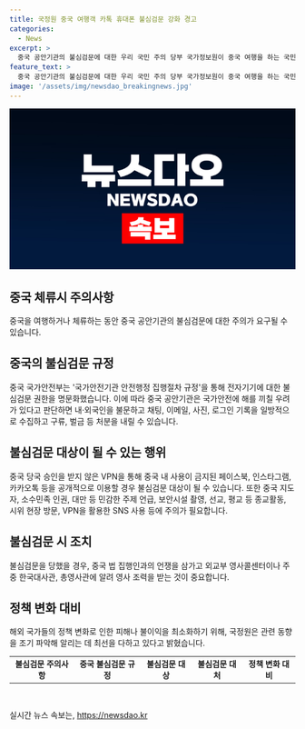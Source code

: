 ```yaml
---
title: 국정원 중국 여행객 카톡 휴대폰 불심검문 강화 경고
categories:
  - News
excerpt: >
  중국 공안기관의 불심검문에 대한 우리 국민 주의 당부 국가정보원이 중국 여행을 하는 국민에게 중국 공안기관의 불심검문에 대해 주의를 당부하고 있습니다. 중국 국가안전부의 규정에 따르면, 내·외국인을 불문하고 휴대폰·노트북 등 전자기기에 대한 일방적인 수집 및 처분이 가능하며, 중국 내 사용이 금지된 SNS를 이용할 경우 불심검문 대상이 될 수 있습니다. 국정원은 중국 여행 중 △민감한 주제 언급 자제 △보안시설 촬영 금지 등을 당부하고, 불심검문을 당했을 경우 외교부에 신고하여 외교적 지원을 받는 것이 중요하다 강조했습니다.
feature_text: >
  중국 공안기관의 불심검문에 대한 우리 국민 주의 당부 국가정보원이 중국 여행을 하는 국민에게 중국 공안기관의 불심검문에 대해 주의를 당부하고 있습니다. 중국 국가안전부의 규정에 따르면, 내·외국인을 불문하고 휴대폰·노트북 등 전자기기에 대한 일방적인 수집 및 처분이 가능하며, 중국 내 사용이 금지된 SNS를 이용할 경우 불심검문 대상이 될 수 있습니다. 국정원은 중국 여행 중 △민감한 주제 언급 자제 △보안시설 촬영 금지 등을 당부하고, 불심검문을 당했을 경우 외교부에 신고하여 외교적 지원을 받는 것이 중요하다 강조했습니다.
image: '/assets/img/newsdao_breakingnews.jpg'
---
```


<p><img src="/assets/img/newsdao_breakingnews.jpg" alt="pcversion 속보" /></p>

<h2 data-ke-size="size26">중국 체류시 주의사항</h2>

<p data-ke-size="size16">중국을 여행하거나 체류하는 동안 중국 공안기관의 불심검문에 대한 주의가 요구될 수 있습니다.</p>

<h2 data-ke-size="size24">중국의 불심검문 규정</h2>

<p data-ke-size="size16">중국 국가안전부는 '국가안전기관 안전행정 집행절차 규정'을 통해 전자기기에 대한 불심검문 권한을 명문화했습니다. 이에 따라 중국 공안기관은 국가안전에 해를 끼칠 우려가 있다고 판단하면 내·외국인을 불문하고 채팅, 이메일, 사진, 로그인 기록을 일방적으로 수집하고 구류, 벌금 등 처분을 내릴 수 있습니다.</p>

<h2 data-ke-size="size24">불심검문 대상이 될 수 있는 행위</h2>

<p data-ke-size="size16">중국 당국 승인을 받지 않은 VPN을 통해 중국 내 사용이 금지된 페이스북, 인스타그램, 카카오톡 등을 공개적으로 이용할 경우 불심검문 대상이 될 수 있습니다. 또한 중국 지도자, 소수민족 인권, 대만 등 민감한 주제 언급, 보안시설 촬영, 선교, 평교 등 종교활동, 시위 현장 방문, VPN을 활용한 SNS 사용 등에 주의가 필요합니다.</p>

<h2 data-ke-size="size24">불심검문 시 조치</h2>

<p data-ke-size="size16">불심검문을 당했을 경우, 중국 법 집행인과의 언쟁을 삼가고 외교부 영사콜센터이나 주중 한국대사관, 총영사관에 알려 영사 조력을 받는 것이 중요합니다.</p>

<h2 data-ke-size="size24">정책 변화 대비</h2>

<p data-ke-size="size16">해외 국가들의 정책 변화로 인한 피해나 불이익을 최소화하기 위해, 국정원은 관련 동향을 조기 파악해 알리는 데 최선을 다하고 있다고 밝혔습니다.</p>

<table>
<tbody>
<tr>
<td style="text-align: center; height: 17px;"><b>불심검문 주의사항</b></td>
<td style="text-align: center; height: 17px;"><b>중국 불심검문 규정</b></td>
<td style="text-align: center; height: 17px;"><b>불심검문 대상</b></td>
<td style="text-align: center; height: 17px;"><b>불심검문 대처</b></td>
<td style="text-align: center; height: 17px;"><b>정책 변화 대비</b></td>
</tr>
</tbody>
</table>

<p data-ke-size="size16">&nbsp;</p>
실시간 뉴스 속보는, <a href="https://newsdao.kr" rel="dofollow">https://newsdao.kr</a>


